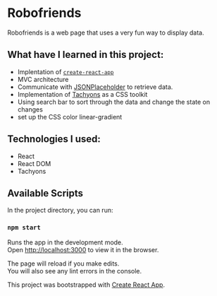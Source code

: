 # Robofriends

Robofriends is a web page that uses a very fun way to display data.

## What have I learned in this project:

- Implentation of [`create-react-app`](https://reactjs.org/docs/create-a-new-react-app.html)
- MVC architecture
- Communicate with [JSONPlaceholder](https://jsonplaceholder.typicode.com/) to retrieve data.
- Implementation of [Tachyons](https://tachyons.io/) as a CSS toolkit
- Using search bar to sort through the data and change the state on changes
- set up the CSS color linear-gradient

## Technologies I used:

- React
- React DOM
- Tachyons

## Available Scripts

In the project directory, you can run:

### `npm start`

Runs the app in the development mode.<br>
Open [http://localhost:3000](http://localhost:3000) to view it in the browser.

The page will reload if you make edits.<br>
You will also see any lint errors in the console.

This project was bootstrapped with [Create React App](https://github.com/facebook/create-react-app).
